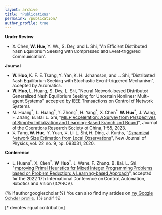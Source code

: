 ```yaml
---
layout: archive
title: "Publications"
permalink: /publication/
author_profile: true
---
```

**Under Review**
- X. Chen, **W. Huo**, Y. Wu, S. Dey, and L. Shi, "An Efficient Distributed Nash Equilibrium Seeking with Compressed and Event-triggered Communication".

**Journal**
- **W. Huo**, K. F. E. Tsang, Y. Yan, K. H. Johansson, and L. Shi, "Distributed Nash Equilibrium Seeking with Stochastic Event-triggered Mechanism", accepted by Automatica.
- **W. Huo**, L. Huang, S. Dey, L. Shi, "Neural Network-based Distributed Generalized Nash Equilibrium Seeking for Uncertain Nonlinear Multi-agent Systems", accepted by IEEE Transactions on Control of Network Systems.
- M. Huang<sup>\*</sup>, L. Huang<sup>\*</sup>, Y. Zhong<sup>\*</sup>, H. Yang<sup>\*</sup>, X. Chen<sup>\*</sup>, **W. Huo**<sup>\*</sup>, J. Wang, F. Zhang, B. Bai, L. Shi, "[MILP Acceleration: A Survey from Perspectives of Simplex Initialization and Learning-Based Branch and Bound](https://link.springer.com/article/10.1007/s40305-023-00493-1)", Journal of the Operations Research Society of China, 1-55, 2023.
- X. Tang, **W. Huo**, Y. Yuan, X. Li, L. Shi, H. Ding, J. Kurths, "[Dynamical Network Size Estimation
from Local Observations](https://iopscience.iop.org/article/10.1088/1367-2630/abaf2f/meta)", New Journal of Physics, vol. 22, no. 9, pp. 093031, 2020.

**Conference**
- L. Huang<sup>\*</sup>, X. Chen<sup>\*</sup>, **W. Huo**<sup>\*</sup>, J. Wang, F. Zhang, B. Bai, L. Shi, "[Improving Primal Heuristics
for Mixed Integer Programming Problems based on Problem Reduction: A Learning-based Approach](https://ieeexplore.ieee.org/stamp/stamp.jsp?arnumber=10004252)", accepted for the 2022 17th International Conference on Control, Automation, Robotics and Vision (ICARCV).

{% if author.googlescholar %}
  You can also find my articles on <u><a href="{{author.googlescholar}}">my Google Scholar profile</a>.</u>
{% endif %}

[* denotes equal contribution]


